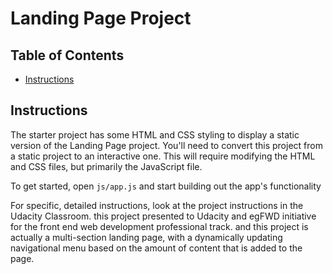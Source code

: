 # Landing Page Project

## Table of Contents

* [Instructions](#instructions)

## Instructions

The starter project has some HTML and CSS styling to display a static version of the Landing Page project. You'll need to convert this project from a static project to an interactive one. This will require modifying the HTML and CSS files, but primarily the JavaScript file.

To get started, open `js/app.js` and start building out the app's functionality

For specific, detailed instructions, look at the project instructions in the Udacity Classroom.
this project presented to Udacity and egFWD initiative for the front end web development professional track.
and this project is actually a multi-section landing page, with a dynamically updating navigational menu based on the amount of content that is added to the page.
